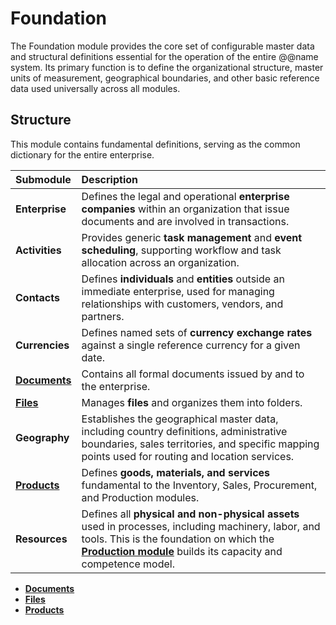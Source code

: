 # Foundation

The Foundation module provides the core set of configurable master data and structural definitions essential for the operation of the entire @@name system. Its primary function is to define the organizational structure, master units of measurement, geographical boundaries, and other basic reference data used universally across all modules. 

## Structure

This module contains fundamental definitions, serving as the common dictionary for the entire enterprise.

| Submodule | Description |
| :--- | :--- |
| **Enterprise** | Defines the legal and operational **enterprise companies** within an organization that issue documents and are involved in transactions. |
| **Activities** | Provides generic **task management** and **event scheduling**, supporting workflow and task allocation across an organization. |
| **Contacts** | Defines **individuals** and **entities** outside an immediate enterprise, used for managing relationships with customers, vendors, and partners. |
| **Currencies** | Defines named sets of **currency exchange rates** against a single reference currency for a given date. |
| **[Documents](https://docs.erp.net/tech/modules/general/documents/index.html)** | Contains all formal documents issued by and to the enterprise. |
| **[Files](https://docs.erp.net/tech/modules/general/files/index.html)** | Manages **files** and organizes them into folders. |
| **Geography** | Establishes the geographical master data, including country definitions, administrative boundaries, sales territories, and specific mapping points used for routing and location services. |
| **[Products](https://docs.erp.net/tech/modules/general/products/index.html)** | Defines **goods, materials, and services** fundamental to the Inventory, Sales, Procurement, and Production modules. |
| **Resources** | Defines all **physical and non-physical assets** used in processes, including machinery, labor, and tools. This is the foundation on which the **[Production module](https://docs.erp.net/tech/modules/production/index.html)** builds its capacity and competence model. |

* **[Documents](documents/index.md)**
* **[Files](files/index.md)**
* **[Products](products/index.md)**
